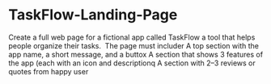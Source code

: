 # TaskFlow-Landing-Page
Create a full web page for a fictional app called TaskFlow  a tool that helps people organize their tasks.   The page must includer  A top section with the app name, a short message, and a buttox  A section that shows 3 features of the app (each with an icon and descriptionq  A section with 2–3 reviews or quotes from happy user 
